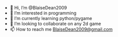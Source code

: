 - 👋 Hi, I’m @BlaiseDean2009
- 👀 I’m interested in programming
- 🌱 I’m currently learning python/pygame
- 💞️ I’m looking to collaborate on any 2d game
- 📫 How to reach me BlaiseDean2009@gmail.com

<!---
BlaiseDean2009/BlaiseDean2009 is a ✨ special ✨ repository because its `README.md` (this file) appears on your GitHub profile.
You can click the Preview link to take a look at your changes.
--->

